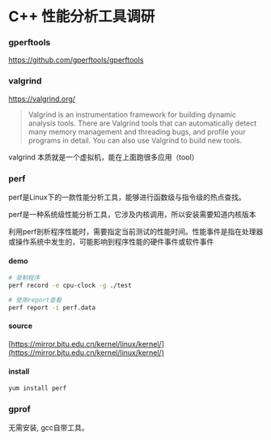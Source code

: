 # C++ 性能分析工具调研
### gperftools
https://github.com/gperftools/gperftools

### valgrind
https://valgrind.org/

> Valgrind is an instrumentation framework for building dynamic analysis tools. There are Valgrind tools that can automatically detect many memory management and threading bugs, and profile your programs in detail. You can also use Valgrind to build new tools.

valgrind 本质就是一个虚拟机，能在上面跑很多应用（tool）
### perf
perf是Linux下的一款性能分析工具，能够进行函数级与指令级的热点查找。

perf是一种系统级性能分析工具，它涉及内核调用，所以安装需要知道内核版本


利用perf剖析程序性能时，需要指定当前测试的性能时间。性能事件是指在处理器或操作系统中发生的，可能影响到程序性能的硬件事件或软件事件


#### demo


``` bash
# 录制程序
perf record -e cpu-clock -g ./test

# 使用report查看
perf report -i perf.data
```

#### source
[https://mirror.bjtu.edu.cn/kernel/linux/kernel/](https://mirror.bjtu.edu.cn/kernel/linux/kernel/)

#### install
```bash
yum install perf
```
### gprof

无需安装, gcc自带工具。
